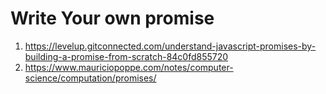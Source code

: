 # Write Your own promise

1. https://levelup.gitconnected.com/understand-javascript-promises-by-building-a-promise-from-scratch-84c0fd855720
1. https://www.mauriciopoppe.com/notes/computer-science/computation/promises/
